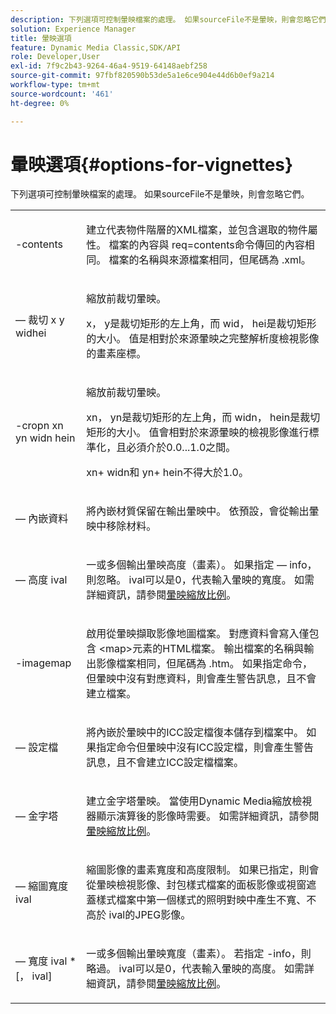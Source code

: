```yaml
---
description: 下列選項可控制暈映檔案的處理。 如果sourceFile不是暈映，則會忽略它們。
solution: Experience Manager
title: 暈映選項
feature: Dynamic Media Classic,SDK/API
role: Developer,User
exl-id: 7f9c2b43-9264-46a4-9519-64148aebf258
source-git-commit: 97fbf820590b53de5a1e6ce904e44d6b0ef9a214
workflow-type: tm+mt
source-wordcount: '461'
ht-degree: 0%

---
```


# 暈映選項{#options-for-vignettes}

下列選項可控制暈映檔案的處理。 如果sourceFile不是暈映，則會忽略它們。

<table id="simpletable_6D0C967EB84947FBAC34B46C4BB23AF0"> 
 <tr class="strow"> 
  <td class="stentry"> <p><span class="codeph"> -contents</span> </p></td> 
  <td class="stentry"> <p>建立代表物件階層的XML檔案，並包含選取的物件屬性。 檔案的內容與<span class="codeph"> req=contents</span>命令傳回的內容相同。 檔案的名稱與來源檔案相同，但尾碼為<span class="filepath"> .xml</span>。 </p></td> 
 </tr> 
 <tr class="strow"> 
  <td class="stentry"> <p><span class="codeph"> — 裁切<span class="varname"> x</span><span class="varname"> y</span><span class="varname"> wid</span><span class="varname">hei</span></span> </p></td> 
  <td class="stentry"> <p>縮放前裁切暈映。 </p> <p><span class="codeph"><span class="varname"> x</span>，<span class="varname"> y</span></span>是裁切矩形的左上角，而<span class="codeph"><span class="varname"> wid</span>，<span class="varname"> hei</span></span>是裁切矩形的大小。 值是相對於來源暈映之完整解析度檢視影像的畫素座標。 </p></td> 
 </tr> 
 <tr class="strow"> 
  <td class="stentry"> <p><span class="codeph">-cropn <span class="varname"> xn</span><span class="varname"> yn</span><span class="varname"> widn</span><span class="varname"> hein</span></span> </p> </td> 
  <td class="stentry"> <p>縮放前裁切暈映。 </p> <p><span class="codeph"><span class="varname"> xn</span>，<span class="varname"> yn</span></span>是裁切矩形的左上角，而<span class="codeph"><span class="varname"> widn</span>，<span class="varname"> hein</span></span>是裁切矩形的大小。 值會相對於來源暈映的檢視影像進行標準化，且必須介於0.0...1.0之間。 </p> <p><span class="codeph"><span class="varname"> xn</span></span>+<span class="codeph"><span class="varname"> widn</span></span>和<span class="codeph"><span class="varname"> yn</span></span>+<span class="codeph"><span class="varname"> hein</span></span>不得大於1.0。 </p></td> 
 </tr> 
 <tr class="strow"> 
  <td class="stentry"> <p><span class="codeph"> — 內嵌資料</span> </p></td> 
  <td class="stentry"> <p>將內嵌材質保留在輸出暈映中。 依預設，會從輸出暈映中移除材料。 </p></td> 
 </tr> 
 <tr class="strow"> 
  <td class="stentry"> <p><span class="codeph"> — 高度<span class="varname"> ival</span></span> </p></td> 
  <td class="stentry"> <p>一或多個輸出暈映高度（畫素）。 如果指定 — info，則忽略。 <span class="varname"> ival</span>可以是0，代表輸入暈映的寬度。 如需詳細資訊，請參閱<a href="../../../../ir-api/vntc/utilities/c-ir-vignette-converter-vntc/c-ir-vignette-scaling.md#concept-e373a29c2f954df98d704c7723804585" type="concept" format="dita" scope="local">暈映縮放比例</a>。 </p></td> 
 </tr> 
 <tr class="strow"> 
  <td class="stentry"> <p><span class="codeph"> -imagemap</span> </p></td> 
  <td class="stentry"> <p>啟用從暈映擷取影像地圖檔案。 對應資料會寫入僅包含<span class="codeph"> &lt;map&gt;</span>元素的HTML檔案。 輸出檔案的名稱與輸出影像檔案相同，但尾碼為<span class="filepath"> .htm</span>。 如果指定命令，但暈映中沒有對應資料，則會產生警告訊息，且不會建立檔案。 </p></td> 
 </tr> 
 <tr class="strow"> 
  <td class="stentry"> <p><span class="codeph"> — 設定檔</span> </p></td> 
  <td class="stentry"> <p>將內嵌於暈映中的ICC設定檔復本儲存到檔案中。 如果指定命令但暈映中沒有ICC設定檔，則會產生警告訊息，且不會建立ICC設定檔檔案。 </p></td> 
 </tr> 
 <tr class="strow"> 
  <td class="stentry"> <p><span class="codeph"> — 金字塔</span> </p></td> 
  <td class="stentry"> <p>建立金字塔暈映。 當使用Dynamic Media縮放檢視器顯示演算後的影像時需要。 如需詳細資訊，請參閱<a href="../../../../ir-api/vntc/utilities/c-ir-vignette-converter-vntc/c-ir-vignette-scaling.md#concept-e373a29c2f954df98d704c7723804585" type="concept" format="dita" scope="local">暈映縮放比例</a>。 </p></td> 
 </tr> 
 <tr class="strow"> 
  <td class="stentry"> <p><span class="codeph"> — 縮圖寬度<span class="varname"> ival</span></span> </p></td> 
  <td class="stentry"> <p>縮圖影像的畫素寬度和高度限制。 如果已指定，則會從暈映檢視影像、封包樣式檔案的面板影像或視窗遮蓋樣式檔案中第一個樣式的照明對映中產生不寬、不高於<span class="varname"> ival</span>的JPEG影像。 </p></td> 
 </tr> 
 <tr class="strow"> 
  <td class="stentry"> <p><span class="codeph"> — 寬度<span class="varname"> ival</span> *[，<span class="varname"> ival</span>]</span> </p></td> 
  <td class="stentry"> <p>一或多個輸出暈映寬度（畫素）。 若指定<span class="codeph"> -info</span>，則略過。 <span class="varname"> ival</span>可以是0，代表輸入暈映的高度。 如需詳細資訊，請參閱<a href="../../../../ir-api/vntc/utilities/c-ir-vignette-converter-vntc/c-ir-vignette-scaling.md#concept-e373a29c2f954df98d704c7723804585" type="concept" format="dita" scope="local">暈映縮放比例</a>。 </p></td> 
 </tr> 
</table>
